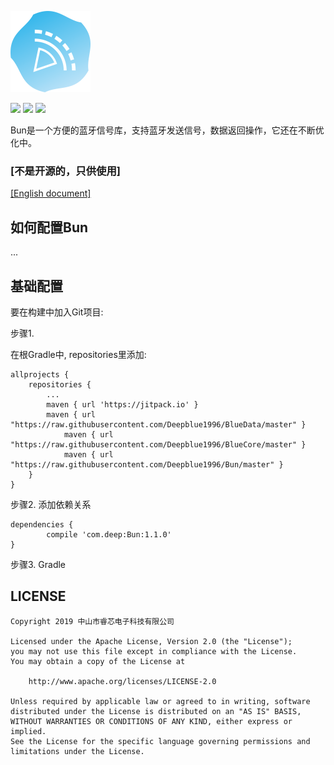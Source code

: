 ![Image text](https://raw.githubusercontent.com/Deepblue1996/Bun/master/tool/ic_bluetooth.png)

<a href="http://developer.android.com/index.html"><img src="https://img.shields.io/badge/platform-android-green.svg"></a>
[![](https://jitpack.io/v/Deepblue1996/Bun.svg)](https://jitpack.io/#Deepblue1996/Bun)
<a href="https://www.apache.org/licenses/LICENSE-2.0"><img src="https://img.shields.io/badge/license-apache-green.svg"></a>

Bun是一个方便的蓝牙信号库，支持蓝牙发送信号，数据返回操作，它还在不断优化中。

### [不是开源的，只供使用]

[[English document]](https://github.com/Deepblue1996/Bun/blob/master/README.md)

## 如何配置Bun

...

## 基础配置

要在构建中加入Git项目:

步骤1.

在根Gradle中, repositories里添加:

	allprojects {
		repositories {
			...
			maven { url 'https://jitpack.io' }
      		maven { url "https://raw.githubusercontent.com/Deepblue1996/BlueData/master" }
        		maven { url "https://raw.githubusercontent.com/Deepblue1996/BlueCore/master" }
        		maven { url "https://raw.githubusercontent.com/Deepblue1996/Bun/master" }
		}
	}

步骤2. 添加依赖关系

	dependencies {
	        compile 'com.deep:Bun:1.1.0'
	}

步骤3. Gradle

## LICENSE

<pre><code>Copyright 2019 中山市睿芯电子科技有限公司

Licensed under the Apache License, Version 2.0 (the "License");
you may not use this file except in compliance with the License.
You may obtain a copy of the License at

    http://www.apache.org/licenses/LICENSE-2.0

Unless required by applicable law or agreed to in writing, software
distributed under the License is distributed on an "AS IS" BASIS,
WITHOUT WARRANTIES OR CONDITIONS OF ANY KIND, either express or implied.
See the License for the specific language governing permissions and
limitations under the License.
</code></pre>

